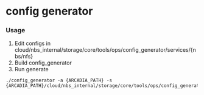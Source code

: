 # config generator

### Usage
1. Edit configs in cloud/nbs_internal/storage/core/tools/ops/config_generator/services/{nbs/nfs}
2. Build config_generator
3. Run generate
```(bash)
./config_generator -a {ARCADIA_PATH} -s {ARCADIA_PATH}/cloud/nbs_internal/storage/core/tools/ops/config_generator/services/{nbs/nfs}
```

